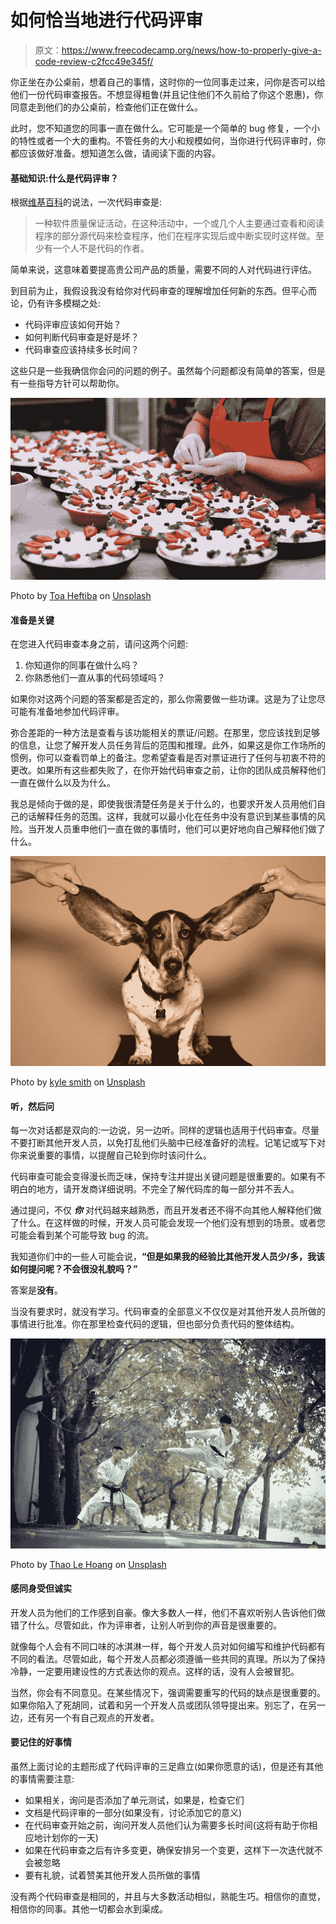 # 如何恰当地进行代码评审

> 原文：<https://www.freecodecamp.org/news/how-to-properly-give-a-code-review-c2fcc49e345f/>

你正坐在办公桌前，想着自己的事情，这时你的一位同事走过来，问你是否可以给他们一份代码审查报告。不想显得粗鲁(并且记住他们不久前给了你这个恩惠)，你同意走到他们的办公桌前，检查他们正在做什么。

此时，您不知道您的同事一直在做什么。它可能是一个简单的 bug 修复，一个小的特性或者一个大的重构。不管任务的大小和规模如何，当你进行代码评审时，你都应该做好准备。想知道怎么做，请阅读下面的内容。

#### 基础知识:什么是代码评审？

根据[维基百科](https://en.wikipedia.org/wiki/Code_review)的说法，一次代码审查是:

> 一种软件质量保证活动，在这种活动中，一个或几个人主要通过查看和阅读程序的部分源代码来检查程序，他们在程序实现后或中断实现时这样做。至少有一个人不是代码的作者。

简单来说，这意味着要提高贵公司产品的质量，需要不同的人对代码进行评估。

到目前为止，我假设我没有给你对代码审查的理解增加任何新的东西。但平心而论，仍有许多模糊之处:

*   代码评审应该如何开始？
*   如何判断代码审查是好是坏？
*   代码审查应该持续多长时间？

这些只是一些我确信你会问的问题的例子。虽然每个问题都没有简单的答案，但是有一些指导方针可以帮助你。

![nCL-jGPPlOdY1JaYcT4PXYDTN56J1mPHEDN5](img/74e6acadb30905b745a664dd116cdd16.png)

Photo by [Toa Heftiba](https://unsplash.com/@heftiba?utm_source=medium&utm_medium=referral) on [Unsplash](https://unsplash.com?utm_source=medium&utm_medium=referral)

#### 准备是关键

在您进入代码审查本身之前，请问这两个问题:

1.  你知道你的同事在做什么吗？
2.  你熟悉他们一直从事的代码领域吗？

如果你对这两个问题的答案都是否定的，那么你需要做一些功课。这是为了让您尽可能有准备地参加代码评审。

弥合差距的一种方法是查看与该功能相关的票证/问题。在那里，您应该找到足够的信息，让您了解开发人员任务背后的范围和推理。此外，如果这是你工作场所的惯例，你可以查看罚单上的备注。您希望查看是否对票证进行了任何与初衷不符的更改。如果所有这些都失败了，在你开始代码审查之前，让你的团队成员解释他们一直在做什么以及为什么。

我总是倾向于做的是，即使我很清楚任务是关于什么的，也要求开发人员用他们自己的话解释任务的范围。这样，我就可以最小化在任务中没有意识到某些事情的风险。当开发人员重申他们一直在做的事情时，他们可以更好地向自己解释他们做了什么。

![Z52U2ZJOF56lA-XRETqnNYA3MwSU4LgKSQV3](img/c1a32b5b014ea3327c9d61b33c69cdb0.png)

Photo by [kyle smith](https://unsplash.com/@roller1?utm_source=medium&utm_medium=referral) on [Unsplash](https://unsplash.com?utm_source=medium&utm_medium=referral)

#### 听，然后问

每一次对话都是双向的:一边说，另一边听。同样的逻辑也适用于代码审查。尽量不要打断其他开发人员，以免打乱他们头脑中已经准备好的流程。记笔记或写下对你来说重要的事情，以提醒自己轮到你时该问什么。

代码审查可能会变得漫长而乏味，保持专注并提出关键问题是很重要的。如果有不明白的地方，请开发商详细说明。不完全了解代码库的每一部分并不丢人。

通过提问，不仅 ***你*** 对代码越来越熟悉，而且开发者还不得不向其他人解释他们做了什么。在这样做的时候，开发人员可能会发现一个他们没有想到的场景。或者您可能会看到某个可能导致 bug 的流。

我知道你们中的一些人可能会说，**“但是如果我的经验比其他开发人员少/多，我该如何提问呢？不会很没礼貌吗？”**

答案是**没有**。

当没有要求时，就没有学习。代码审查的全部意义不仅仅是对其他开发人员所做的事情进行批准。你在那里检查代码的逻辑，但也部分负责代码的整体结构。

![ayTOonqiasKzPynMEhepqu4Xx0wxSkuEanTI](img/d269370f1e6bc669fadac5f40d2ee096.png)

Photo by [Thao Le Hoang](https://unsplash.com/@h4x0r3?utm_source=medium&utm_medium=referral) on [Unsplash](https://unsplash.com?utm_source=medium&utm_medium=referral)

#### 感同身受但诚实

开发人员为他们的工作感到自豪。像大多数人一样，他们不喜欢听别人告诉他们做错了什么。尽管如此，作为评审者，让别人听到你的声音是很重要的。

就像每个人会有不同口味的冰淇淋一样，每个开发人员对如何编写和维护代码都有不同的看法。尽管如此，每个开发人员都必须遵循一些共同的真理。所以为了保持冷静，一定要用建设性的方式表达你的观点。这样的话，没有人会被冒犯。

当然，你会有不同意见。在某些情况下，强调需要重写的代码的缺点是很重要的。如果你陷入了死胡同，试着和另一个开发人员或团队领导提出来。别忘了，在另一边，还有另一个有自己观点的开发者。

#### 要记住的好事情

虽然上面讨论的主题形成了代码评审的三足鼎立(如果你愿意的话)，但是还有其他的事情需要注意:

*   如果相关，询问是否添加了单元测试，如果是，检查它们
*   文档是代码评审的一部分(如果没有，讨论添加它的意义)
*   在代码审查开始之前，询问开发人员他们认为需要多长时间(这将有助于你相应地计划你的一天)
*   如果在代码审查之后有许多变更，确保安排另一个变更，这样下一次迭代就不会被忽略
*   要有礼貌，试着赞美其他开发人员所做的事情

没有两个代码审查是相同的，并且与大多数活动相似，熟能生巧。相信你的直觉，相信你的同事。其他一切都会水到渠成。